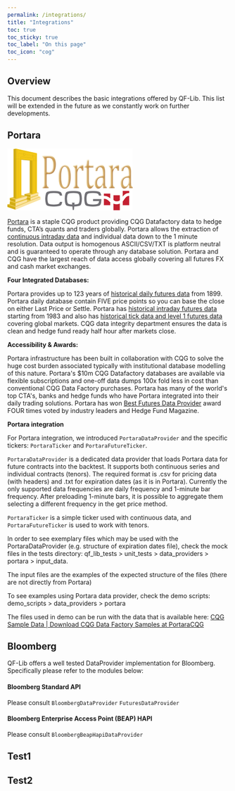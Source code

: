 ```yaml
---
permalink: /integrations/
title: "Integrations"
toc: true
toc_sticky: true
toc_label: "On this page"
toc_icon: "cog"
---
```


## Overview

This document describes the basic integrations offered by QF-Lib. This list will be extended in the future as we 
constantly work on further developments.


## Portara

![](../../assets/images/Portara-CQG_logo.png)

[Portara](https://portaracqg.com/) is a staple CQG product providing CQG Datafactory data to hedge funds, CTA’s quants
and traders globally. Portara allows the extraction
of [continuous intraday data](https://portaracqg.com/continuous-futures-data/) and individual data down to the 1 minute
resolution. Data output is homogenous ASCII/CSV/TXT is platform neutral and is guaranteed to operate through any
database solution. Portara and CQG have the largest reach of data access globally covering all futures FX and cash
market exchanges.

**Four Integrated Databases:**

Portara provides up to 123 years
of [historical daily futures data](https://portaracqg.com/historical-daily-futures-data/) from 1899. Portara daily
database contain FIVE price points so you can base the close on either Last Price or Settle. Portara
has [historical intraday futures data](https://portaracqg.com/historical-intraday-futures-data/)
starting from 1983 and also
has [historical tick data and level 1 futures data](https://portaracqg.com/historical-futures-tick-data/) covering
global markets. CQG data integrity department ensures the data is clean and hedge fund ready half hour after markets
close.

**Accessibility & Awards:**

Portara infrastructure has been built in collaboration with CQG to solve the huge cost burden associated typically with
institutional database modelling of this nature. Portara's $10m CQG Datafactory databases are available via flexible
subscriptions and one-off data dumps 100x fold less in cost than conventional CQG Data Factory purchases. Portara has
many of the world's top CTA's, banks and hedge funds who have Portara integrated into their daily trading solutions.
Portara has won [Best Futures Data Provider](https://portaracqg.com/2018/09/20/best-long-time-historical-intraday-data/)
award FOUR times voted by industry leaders and Hedge Fund Magazine.

**Portara integration**

For Portara integration, we introduced `PortaraDataProvider` and the specific tickers: `PortaraTicker` and `PortaraFutureTicker`.
 
`PortaraDataProvider` is a dedicated data provider that loads Portara data for future contracts into the backtest. It supports both continuous series and individual contracts (tenors). The required format is .csv for pricing data (with headers) and .txt for expiration dates (as it is in Portara). Currently the only supported data frequencies are daily frequency and 1-minute bar frequency. After preloading 1-minute bars, it is possible to aggregate them selecting a different frequency in the get price method.
 
`PortaraTicker` is a simple ticker used with continuous data, and `PortaraFutureTicker` is used to work with tenors.
 
In order to see exemplary files which may be used with the PortaraDataProvider (e.g. structure of expiration
  dates file), check the mock files in the tests directory:
  qf_lib_tests > unit_tests > data_providers > portara > input_data.

The input files are the examples of the expected structure of the files (there are not directly from Portara)
 
To see examples using Portara data provider, check the demo scripts:
  demo_scripts > data_providers > portara
 
The files used in demo can be run with the data that is available here: [CQG Sample Data | Download CQG Data Factory Samples at PortaraCQG](
https://mmm.cern.ch/owa/redir.aspx?C=nJ1q2tM5gwqbs97qIoeYHNV2k6q_A5_pVyuxRUYX1Pl0CSUqHEbaCA..&URL=https%3a%2f%2fportaracqg.com%2fsample-data%2f)

## Bloomberg
QF-Lib offers a well tested DataProvider implementation for Bloomberg. Specifically please refer to the modules below:
#### Bloomberg Standard API
Please consult `BloombergDataProvider` `FuturesDataProvider`

#### Bloomberg Enterprise Access Point (BEAP) HAPI
Please consult `BloombergBeapHapiDataProvider` 

## Test1

## Test2